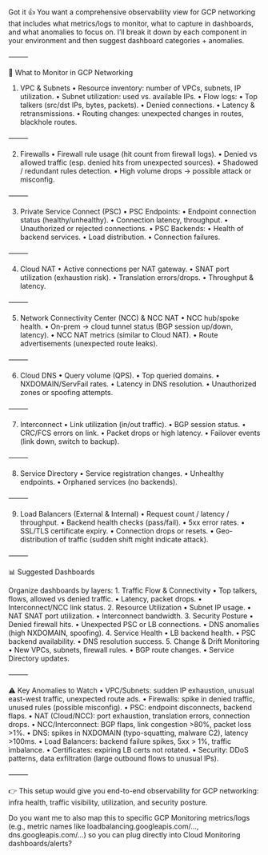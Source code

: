 Got it 👍 You want a comprehensive observability view for GCP networking that includes what metrics/logs to monitor, what to capture in dashboards, and what anomalies to focus on. I’ll break it down by each component in your environment and then suggest dashboard categories + anomalies.

⸻

🔎 What to Monitor in GCP Networking

1. VPC & Subnets
	•	Resource inventory: number of VPCs, subnets, IP utilization.
	•	Subnet utilization: used vs. available IPs.
	•	Flow logs:
	•	Top talkers (src/dst IPs, bytes, packets).
	•	Denied connections.
	•	Latency & retransmissions.
	•	Routing changes: unexpected changes in routes, blackhole routes.

⸻

2. Firewalls
	•	Firewall rule usage (hit count from firewall logs).
	•	Denied vs allowed traffic (esp. denied hits from unexpected sources).
	•	Shadowed / redundant rules detection.
	•	High volume drops → possible attack or misconfig.

⸻

3. Private Service Connect (PSC)
	•	PSC Endpoints:
	•	Endpoint connection status (healthy/unhealthy).
	•	Connection latency, throughput.
	•	Unauthorized or rejected connections.
	•	PSC Backends:
	•	Health of backend services.
	•	Load distribution.
	•	Connection failures.

⸻

4. Cloud NAT
	•	Active connections per NAT gateway.
	•	SNAT port utilization (exhaustion risk).
	•	Translation errors/drops.
	•	Throughput & latency.

⸻

5. Network Connectivity Center (NCC) & NCC NAT
	•	NCC hub/spoke health.
	•	On-prem → cloud tunnel status (BGP session up/down, latency).
	•	NCC NAT metrics (similar to Cloud NAT).
	•	Route advertisements (unexpected route leaks).

⸻

6. Cloud DNS
	•	Query volume (QPS).
	•	Top queried domains.
	•	NXDOMAIN/ServFail rates.
	•	Latency in DNS resolution.
	•	Unauthorized zones or spoofing attempts.

⸻

7. Interconnect
	•	Link utilization (in/out traffic).
	•	BGP session status.
	•	CRC/FCS errors on link.
	•	Packet drops or high latency.
	•	Failover events (link down, switch to backup).

⸻

8. Service Directory
	•	Service registration changes.
	•	Unhealthy endpoints.
	•	Orphaned services (no backends).

⸻

9. Load Balancers (External & Internal)
	•	Request count / latency / throughput.
	•	Backend health checks (pass/fail).
	•	5xx error rates.
	•	SSL/TLS certificate expiry.
	•	Connection drops or resets.
	•	Geo-distribution of traffic (sudden shift might indicate attack).

⸻

📊 Suggested Dashboards

Organize dashboards by layers:
	1.	Traffic Flow & Connectivity
	•	Top talkers, flows, allowed vs denied traffic.
	•	Latency, packet drops.
	•	Interconnect/NCC link status.
	2.	Resource Utilization
	•	Subnet IP usage.
	•	NAT SNAT port utilization.
	•	Interconnect bandwidth.
	3.	Security Posture
	•	Denied firewall hits.
	•	Unexpected PSC or LB connections.
	•	DNS anomalies (high NXDOMAIN, spoofing).
	4.	Service Health
	•	LB backend health.
	•	PSC backend availability.
	•	DNS resolution success.
	5.	Change & Drift Monitoring
	•	New VPCs, subnets, firewall rules.
	•	BGP route changes.
	•	Service Directory updates.

⸻

⚠️ Key Anomalies to Watch
	•	VPC/Subnets: sudden IP exhaustion, unusual east-west traffic, unexpected route ads.
	•	Firewalls: spike in denied traffic, unused rules (possible misconfig).
	•	PSC: endpoint disconnects, backend flaps.
	•	NAT (Cloud/NCC): port exhaustion, translation errors, connection drops.
	•	NCC/Interconnect: BGP flaps, link congestion >80%, packet loss >1%.
	•	DNS: spikes in NXDOMAIN (typo-squatting, malware C2), latency >100ms.
	•	Load Balancers: backend failure spikes, 5xx > 1%, traffic imbalance.
	•	Certificates: expiring LB certs not rotated.
	•	Security: DDoS patterns, data exfiltration (large outbound flows to unusual IPs).

⸻

👉 This setup would give you end-to-end observability for GCP networking: infra health, traffic visibility, utilization, and security posture.

Do you want me to also map this to specific GCP Monitoring metrics/logs (e.g., metric names like loadbalancing.googleapis.com/..., dns.googleapis.com/...) so you can plug directly into Cloud Monitoring dashboards/alerts?
